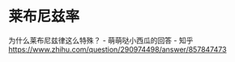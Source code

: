 # 莱布尼兹率







为什么莱布尼兹律这么特殊？ \- 萌萌哒小西瓜的回答 \- 知乎 https://www.zhihu.com/question/290974498/answer/857847473










